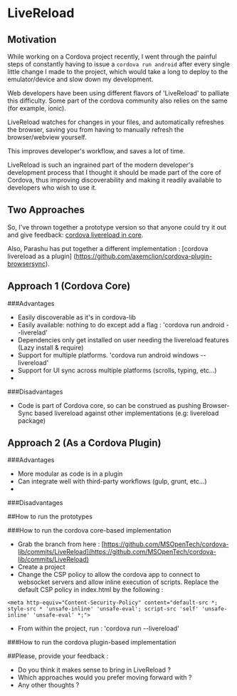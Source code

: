 # LiveReload

## Motivation
While working on a Cordova project recently, I went through the painful steps of constantly having to issue a `cordova run android` after every single little
change I made to the project, which would take a long to deploy to the emulator/device and slow down my development.

Web developers have been using different flavors of 'LiveReload' to palliate this difficulty.
Some part of the cordova community also relies on the same (for example, ionic). 

LiveReload watches for changes in your files, and automatically refreshes the browser, saving you from having to manually refresh the browser/webview yourself.

This improves developer's workflow, and saves a lot of time.

LiveReload is such an ingrained part of the modern developer's development process that I thought it should be made part of the core of Cordova, thus improving discoverability and making it readily available to developers who wish to use it.

## Two Approaches
So, I've thrown together a prototype version so that anyone could try it out and give feedback:
[cordova livereload in core](https://github.com/MSOpenTech/cordova-lib/commits/LiveReload).

Also, Parashu has put together a different implementation : 
[cordova livereload as a plugin] (https://github.com/axemclion/cordova-plugin-browsersync).

## Approach 1 (Cordova Core)
###Advantages
- Easily discoverable as it's in cordova-lib
- Easily available: nothing to do except add a flag : 'cordova run android --liverelad'
- Dependencies only get installed on user needing the livereload features (Lazy install & require)
- Support for multiple platforms. 'cordova run android windows --livereload'
- Support for UI sync across multiple platforms (scrolls, typing, etc...)
- 

###Disadvantages
- Code is part of Cordova core, so can be construed as pushing Browser-Sync based livereload against other implementations (e.g: livereload package)

## Approach 2 (As a Cordova Plugin)
###Advantages
- More modular as code is in a plugin
- Can integrate well with third-party workflows (gulp, grunt, etc...)
- 

###Disadvantages

##How to run the prototypes

###How to run the cordova core-based implementation
- Grab the branch from here : [https://github.com/MSOpenTech/cordova-lib/commits/LiveReload](https://github.com/MSOpenTech/cordova-lib/commits/LiveReload)
- Create a project
- Change the CSP policy to allow the cordova app to connect to websocket servers and allow inline execution of scripts. Replace the default CSP policy in index.html by the following :

```<meta http-equiv="Content-Security-Policy" content="default-src *; style-src * 'unsafe-inline' 'unsafe-eval'; script-src 'self' 'unsafe-inline' 'unsafe-eval' *;">```
 
- From within the project, run : 'cordova run <platform> --livereload'

###How to run the cordova plugin-based implementation

##Please, provide your feedback :
- Do you think it makes sense to bring in LiveReload ?
- Which approaches would you prefer moving forward with ?
- Any other thoughts ?
